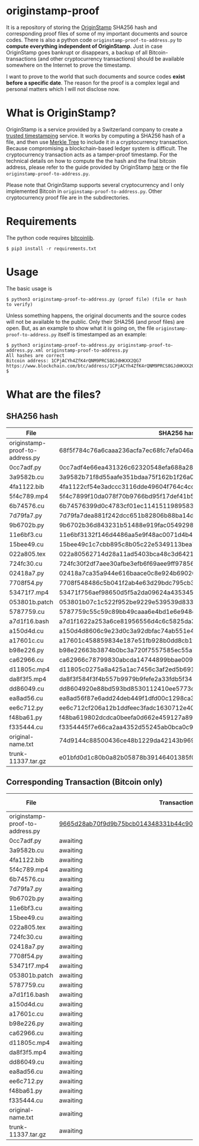 # originstamp-proof

It is a repository of storing the [OriginStamp](https://originstamp.com/) SHA256 hash and corresponding proof files of some of my important documents and source codes. There is also a python code `originstamp-proof-to-address.py` to **compute everything independent of OriginStamp**. Just in case OriginStamp goes bankrupt or disappears, a backup of all Bitcoin-transactions  (and other cryptocurrency transactions) should be available somewhere on the Internet to prove the timestamp.

I want to prove to the world that such documents and source codes **exist before a specific date**. The reason for the proof is a complex legal and personal matters which I will not disclose now.

# What is OriginStamp?

OriginStamp is a service provided by a Switzerland company to create a [trusted timestamping](https://en.wikipedia.org/wiki/Trusted_timestamping) service. It works by computing a SHA256 hash of a file, and then use [Merkle Tree](https://en.wikipedia.org/wiki/Merkle_tree) to include it in a cryptocurrency transaction. Because compromising a blockchain-based ledger system is difficult. The cryptocurrency transaction acts as a tamper-proof timestamp.  For the technical details on how to compute the the hash and the final bitcoin address, please refer to the guide provided by OriginStamp [here](https://docs.originstamp.com/guide/originstamp.html#preparation-of-digital-content) or the file `originstamp-proof-to-address.py`.

Please note that OriginStamp supports several cryptocurrency and I only implemented Bitcoin in `originstamp-proof-to-address.py`. Other cryptocurrency proof file are in the subdirectories.

# Requirements

The python code requires [bitcoinlib](https://pypi.org/project/bitcoinlib/).

```
$ pip3 install -r requirements.txt
```

# Usage

The basic usage is

```
$ python3 originstamp-proof-to-address.py (proof file) (file or hash to verify)
```

Unless something happens, the original documents and the source codes will not be available to the public. Only their SHA256 (and proof files) are open.
But, as an example to show what it is going on, the file `originstamp-proof-to-address.py` itself is timestamped as an example:

```
$ python3 originstamp-proof-to-address.py originstamp-proof-to-address.py.xml originstamp-proof-to-address.py
All hashes are correct
Bitcoin address: 1CPjACYh4ZfK4rQNM9PRCS8GJdHKXX2QG7
https://www.blockchain.com/btc/address/1CPjACYh4ZfK4rQNM9PRCS8GJdHKXX2QG7
$ 
```

# What are the files?

## SHA256 hash

| File | SHA256 hash | Bitcoin address
| --- | --- |  --- |
| originstamp-proof-to-address.py | 68f5f784c76a6caaa236acfa7ec68fc7efa046a28dc82e8cd6acd5b0a04d80cd | [1CPjACYh4ZfK4rQNM9PRCS8GJdHKXX2QG7](https://www.blockchain.com/btc/address/1CPjACYh4ZfK4rQNM9PRCS8GJdHKXX2QG7) |
| 0cc7adf.py | 0cc7adf4e66ea431326c62320548efa688a28e252f1d1907fedab419179f3b57 | awaiting |
| 3a9582b.cu | 3a9582b71f8d55aafe351bdaa75f162b1f26a0186f2d921d53da0d45a7ff8c26 | awaiting |
| 4fa1122.bib | 4fa1122cf54e3adccc3116dde49604f764c4ccc192aecec2eee3b918245d0955 | awaiting |
| 5f4c789.mp4 | 5f4c7899f10da078f70b9766bd95f17def41b52d3a1a5983eb25ad888c4a798a | awaiting |
| 6b74576.cu | 6b74576399d0c4783cf01ec1141511989583a9d5882474fa0879ffd742e92432 | awaiting |
| 7d79fa7.py | 7d79fa7dea881f242dcc651b82806b88ba14d7a57ffe32c54069442c0d097842 | awaiting |
| 9b6702b.py | 9b6702b36d843231b51488e919fac0549298521b926a3e3cbcbf65c2ccb3e7da | awaiting |
| 11e6bf3.cu | 11e6bf3132f146d4486aa5e9f48ac0071d4b4e42fc2f5a8c55764123935a4cd0 | awaiting |
| 15bee49.cu | 15bee49c1c7cbb895c8b05c22e5349113bea7fded0121539dc3a3d140f3ac97f | awaiting |
| 022a805.tex | 022a80562714d28a11ad5403bca48c3d64217fa04d82a68128c5fa381d69d1c5 | awaiting |
| 724fc30.cu | 724fc30f2df7aee30afbe3efb6f69aee9ff978560ad0333a2e36c5f7f14195bb | awaiting |
| 02418a7.py | 02418a7ca35a944e616baace0c8e924b690205cfee225677f865a4c86cd7cd27 | awaiting |
| 7708f54.py | 7708f548486c5b041f2ab4e63d29bdc795cb3af67fbc0fce135ec25ef39fc28d | awaiting |
| 53471f7.mp4 | 53471f756aef98650d5f5a2da09624a435345881a9719340d434f2cff03f0b30 | awaiting |
| 053801b.patch | 053801b07c1c522f952be9229e539539d83392de598f7110e15894af308333f4 | awaiting |
| 5787759.cu | 5787759c55c59c89bb49caaa6e4bd1e6e948e26e88576d61b819b1ed08031e52 | awaiting |
| a7d1f16.bash | a7d1f1622a253a6ce81956556d4c6c5825da3c6174c56e85d776c01aa45e59c2 | awaiting |
| a150d4d.cu | a150d4d8606c9e23d0c3a92dbfac74ab551e41c9a585a0a4af5820743d4ed5f4 | awaiting |
| a17601c.cu | a17601c458859834e187e51fb928b0dd8cb1ff4a93d16d59a70ece043019427a | awaiting |
| b98e226.py | b98e22663b3874b0bc3a720f7557585ec55a7ec25c60e233b3804e3154ddb96c | awaiting |
| ca62966.cu | ca62966c78799830abcda14744899bbae0095727422379aca776a2143246261c | awaiting |
| d11805c.mp4 | d11805c0275a8a425a1ac7456c3af2ed5b6919b660bb9dfe6b6be95635702181 | awaiting |
| da8f3f5.mp4 | da8f3f584f3f4b557b9979b9fefe2a33fdb5f345fcf74f6cd7d8fa617c537d84 | awaiting |
| dd86049.cu | dd8604920e88bd593bd8530112410ee5773c51127f77ccab504b9df69bcbca02 | awaiting |
| ea8ad56.cu | ea8ad56f87e6add24deb449f1dfd00c1298ca387cb532b5ce85be9f5f185d542 | awaiting |
| ee6c712.py | ee6c712cf206a12b1ddfeec3fadc1630712e4031fbce7c2a1f53db978860d7d2 | awaiting |
| f48ba61.py | f48ba619802dcdca0beefa0d662e459127a891cc83d8a9d8fb73fddc60983312 | awaiting |
| f335444.cu | f3354445f7e66ca2aa4352d55245ab0bca0c94cce6e4d8a5d988c0b2a99a20b0 | awaiting |
| original-name.txt | 74d9144c88500436ce48b1229da42143b969f85fa35f8c7ccc7d9419c243652c | awaiting |
| trunk-11337.tar.gz | e01bfd0d1c80b0a82b05878b39146401385f0984a246a81f039641f18475575e | awaiting |


## Corresponding Transaction (Bitcoin only)

| File | Transaction | Timestamp (UTC) |
| --- | --- | --- | 
| originstamp-proof-to-address.py | [9665d28ab70f9d9b75bcb014348331b44c907c91a225f316205d390b1890ff3e](https://www.blockchain.com/btc/tx/9665d28ab70f9d9b75bcb014348331b44c907c91a225f316205d390b1890ff3e) | 2020-03-18 00:00  |
| 0cc7adf.py | awaiting | awaiting |
| 3a9582b.cu | awaiting | awaiting |
| 4fa1122.bib | awaiting | awaiting |
| 5f4c789.mp4 | awaiting | awaiting |
| 6b74576.cu | awaiting | awaiting |
| 7d79fa7.py | awaiting | awaiting |
| 9b6702b.py | awaiting | awaiting |
| 11e6bf3.cu | awaiting | awaiting |
| 15bee49.cu | awaiting | awaiting |
| 022a805.tex | awaiting | awaiting |
| 724fc30.cu | awaiting | awaiting |
| 02418a7.py | awaiting | awaiting |
| 7708f54.py | awaiting | awaiting |
| 53471f7.mp4 | awaiting | awaiting |
| 053801b.patch | awaiting | awaiting |
| 5787759.cu | awaiting | awaiting |
| a7d1f16.bash | awaiting | awaiting |
| a150d4d.cu | awaiting | awaiting |
| a17601c.cu | awaiting | awaiting |
| b98e226.py | awaiting | awaiting |
| ca62966.cu | awaiting | awaiting |
| d11805c.mp4 | awaiting | awaiting |
| da8f3f5.mp4 | awaiting | awaiting |
| dd86049.cu | awaiting | awaiting |
| ea8ad56.cu | awaiting | awaiting |
| ee6c712.py | awaiting | awaiting |
| f48ba61.py | awaiting | awaiting |
| f335444.cu | awaiting | awaiting |
| original-name.txt | awaiting | awaiting |
| trunk-11337.tar.gz | awaiting | awaiting |
